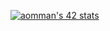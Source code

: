 [![aomman's 42 stats](https://badge.mediaplus.ma/greenbinary/aomman)](https://github.com/oakoudad/badge42)
